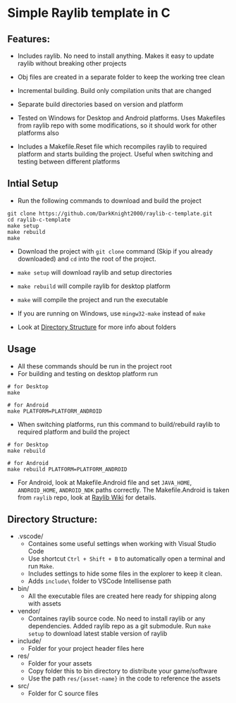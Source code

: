 # Simple Raylib template in C

## Features:

- Includes raylib. No need to install anything. Makes it easy to update raylib without breaking other projects

- Obj files are created in a separate folder to keep the working tree clean
- Incremental building. Build only compilation units that are changed
- Separate build directories based on version and platform
- Tested on Windows for Desktop and Android platforms. Uses Makefiles from raylib repo with some modifications, so it should work for other platforms also
- Includes a Makefile.Reset file which recompiles raylib to required platform and starts building the project. Useful when switching and testing between different platforms


## Intial Setup

- Run the following commands to download and build the project

```
git clone https://github.com/DarkKnight2000/raylib-c-template.git
cd raylib-c-template
make setup
make rebuild
make
```
- Download the project with `git clone` command (Skip if you already downloaded) and `cd` into the root of the project.
- `make setup` will download raylib and setup directories
- `make rebuild` will compile raylib for desktop platform
- `make` will compile the project and run the executable
- If you are running on Windows, use `mingw32-make` instead of `make`

- Look at [Directory Structure](#directory-structure) for more info about folders


## Usage

- All these commands should be run in the project root
- For building and testing on desktop platform run

```
# for Desktop
make

# for Android
make PLATFORM=PLATFORM_ANDROID
```

- When switching platforms, run this command to build/rebuild raylib to required platform and build the project

```
# for Desktop
make rebuild

# for Android
make rebuild PLATFORM=PLATFORM_ANDROID
```

- For Android, look at Makefile.Android file and set `JAVA_HOME`, `ANDROID_HOME`, `ANDROID_NDK` paths correctly. The Makefile.Android is taken from `raylib` repo, look at [Raylib Wiki](https://github.com/raysan5/raylib/wiki/Working-for-Android) for details.

## Directory Structure:

- .vscode/
  - Containes some useful settings when working with Visual Studio Code
  - Use shortcut `Ctrl + Shift + B` to automatically open a terminal and run `Make`.
  - Includes settings to hide some files in the explorer to keep it clean.
  - Adds `include\` folder to VSCode Intellisense path
- bin/
  - All the executable files are created here ready for shipping along with assets
- vendor/
  - Containes raylib source code. No need to install raylib or any dependencies. Added raylib repo as a git submodule. Run `make setup` to download latest stable version of raylib
- include/
  - Folder for your project header files here
- res/
  - Folder for your assets
  - Copy folder this to bin directory to distribute your game/software
  - Use the path `res/{asset-name}` in the code to reference the assets
- src/
  - Folder for C source files
